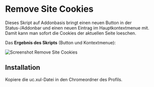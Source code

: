 # Remove Site Cookies
Dieses Skript auf Addonbasis bringt einen neuen Button in der Status-/Addonbar und einen neuen Eintrag im Hauptkontextmenue mit. 
Damit kann man sofort die Cookies der aktuellen Seite loeschen.

Das **Ergebnis des Skripts** (Button und Kontextmenue):

![Screenshot Remove Site Cookies](https://github.com/ardiman/userChrome.js/raw/master/removesitecookies/scr_removesitecookies.png)

## Installation
Kopiere die uc.xul-Datei in den Chromeordner des Profils.
